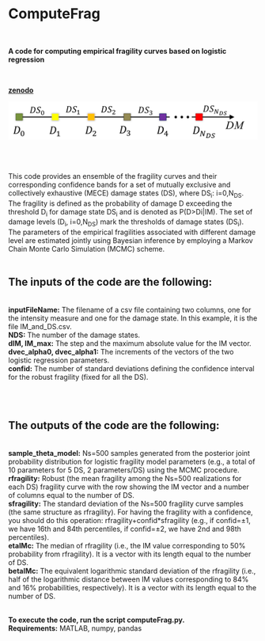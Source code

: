# ComputeFrag
<br>

**A code for computing empirical fragility curves based on logistic regression**

<br>

**[zenodo](https://doi.org/10.5281/zenodo.5167276)**

<p align="center">
  <img src="https://github.com/soltanisgeo/readme/blob/main/damageScale-git.png" />
</p>

<br>
<br>

This code provides an ensemble of the fragility curves and their corresponding confidence bands for a set of mutually exclusive and collectively exhaustive (MECE) damage states (DS), where DS<sub>i</sub>: i=0,N<sub>DS</sub>. The fragility is defined as the probability of damage D exceeding the threshold D<sub>i</sub> for damage state DS<sub>i</sub> and is denoted as P(D>Di|IM).  The set of damage levels (D<sub>i</sub>, i=0,N<sub>DS</sub>) mark the thresholds of damage states (DS<sub>i</sub>). 
<br>
The parameters of the empirical fragilities associated with different damage level are estimated jointly using Bayesian inference by employing a Markov Chain Monte Carlo Simulation (MCMC) scheme. 
<br>
<br>

## The **inputs** of the code are the following:
<br>**inputFileName:** The filename of a csv file containing two columns, one for the intensity measure and one for the damage state. In this example, it is the file IM_and_DS.csv.
<br>**NDS:** The number of the damage states.
<br>**dIM, IM_max:** The step and the maximum absolute value for the IM vector.
<br>**dvec_alpha0, dvec_alpha1:** The increments of the vectors of the two logistic regression parameters.
<br>**confid:** The number of standard deviations defining the confidence interval for the robust fragility (fixed for all the DS).

<br>
<br>

## The **outputs** of the code are the following:
<br>**sample_theta_model:** Ns=500 samples generated from the posterior joint probability distribution for logistic fragility model parameters (e.g., a total of 10 parameters for 5 DS, 2 parameters/DS) using the MCMC procedure. 
<br>**rfragility:** Robust (the mean fragility among the Ns=500 realizations for each DS) fragility curve with the row showing the IM vector and a number of columns equal to the number of DS.
<br>**sfragility:** The standard deviation of the Ns=500 fragility curve samples (the same structure as rfragility). For having the fragility with a confidence, you should do this operation: rfragility+confid*sfragility (e.g., if confid=±1, we have 16th and 84th percentiles, if confid=±2, we have 2nd and 98th percentiles).
<br>**etaIMc:** The median of rfragility (i.e., the IM value corresponding to 50% probability from rfragility). It is a vector with its length equal to the number of DS.
<br>**betaIMc:** The equivalent logarithmic standard deviation of the rfragility (i.e., half of the logarithmic distance between IM values corresponding to 84% and 16% probabilities, respectively). It is a vector with its length equal to the number of DS.
<br>
<br>

**To execute the code, run the script computeFrag.py.**
<br>
**Requirements:** MATLAB, numpy, pandas
